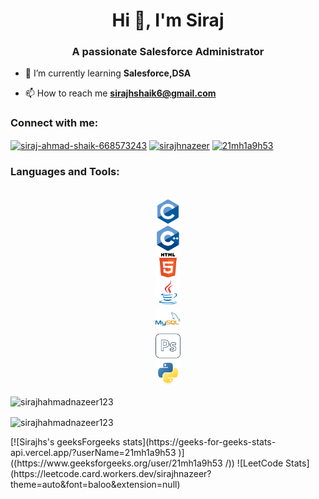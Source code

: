 <h1 align="center">Hi 👋, I'm Siraj</h1>
<h3 align="center">A passionate Salesforce Administrator</h3>

- 🌱 I’m currently learning **Salesforce,DSA**

- 📫 How to reach me **sirajhshaik6@gmail.com**

<h3 align="left">Connect with me:</h3>
<p align="left">
<a href="https://linkedin.com/in/siraj-ahmad-shaik-668573243" target="blank"><img align="center" src="https://raw.githubusercontent.com/rahuldkjain/github-profile-readme-generator/master/src/images/icons/Social/linked-in-alt.svg" alt="siraj-ahmad-shaik-668573243" height="30" width="40" /></a>
<a href="https://www.leetcode.com/sirajhnazeer" target="blank"><img align="center" src="https://raw.githubusercontent.com/rahuldkjain/github-profile-readme-generator/master/src/images/icons/Social/leet-code.svg" alt="sirajhnazeer" height="30" width="40" /></a>
<a href="https://auth.geeksforgeeks.org/user/21mh1a9h53" target="blank"><img align="center" src="https://raw.githubusercontent.com/rahuldkjain/github-profile-readme-generator/master/src/images/icons/Social/geeks-for-geeks.svg" alt="21mh1a9h53" height="30" width="40" /></a>
</p>

<h3 align="left">Languages and Tools:</h3>
<p align="center"> <a href="https://www.cprogramming.com/" target="_blank" rel="noreferrer"> 
	<br><img src="https://raw.githubusercontent.com/devicons/devicon/master/icons/c/c-original.svg" alt="c" width="40" height="40"/> </a> <a href="https://www.w3schools.com/cpp/" target="_blank" rel="noreferrer"> 
		<br><img src="https://raw.githubusercontent.com/devicons/devicon/master/icons/cplusplus/cplusplus-original.svg" alt="cplusplus" width="40" height="40"/> </a> <a href="https://www.w3.org/html/" target="_blank" rel="noreferrer"> 
			<br><img src="https://raw.githubusercontent.com/devicons/devicon/master/icons/html5/html5-original-wordmark.svg" alt="html5" width="40" height="40"/> </a> <a href="https://www.java.com" target="_blank" rel="noreferrer"> <br><img src="https://raw.githubusercontent.com/devicons/devicon/master/icons/java/java-original.svg" alt="java" width="40" height="40"/> </a> <a href="https://www.mysql.com/" target="_blank" rel="noreferrer"><br> <img src="https://raw.githubusercontent.com/devicons/devicon/master/icons/mysql/mysql-original-wordmark.svg" alt="mysql" width="40" height="40"/> </a> <a href="https://www.photoshop.com/en" target="_blank" rel="noreferrer"> <br><img src="https://raw.githubusercontent.com/devicons/devicon/master/icons/photoshop/photoshop-line.svg" alt="photoshop" width="40" height="40"/> </a> <a href="https://www.python.org" target="_blank" rel="noreferrer"> <br><img src="https://raw.githubusercontent.com/devicons/devicon/master/icons/python/python-original.svg" alt="python" width="40" height="40"/> </a> </p>

<p><img align="center" src="https://github-readme-stats.vercel.app/api/top-langs?username=sirajhahmadnazeer123&show_icons=true&locale=en&layout=compact" alt="sirajhahmadnazeer123" /></p>

<p><img align="center" src="https://github-readme-streak-stats.herokuapp.com/?user=sirajhahmadnazeer123&" alt="sirajhahmadnazeer123" /></p>
[![Sirajhs's geeksForgeeks stats](https://geeks-for-geeks-stats-api.vercel.app/?userName=21mh1a9h53
)]((https://www.geeksforgeeks.org/user/21mh1a9h53
/))
![LeetCode Stats](https://leetcode.card.workers.dev/sirajhnazeer?theme=auto&font=baloo&extension=null)

